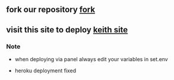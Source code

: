 ## fork our repository [fork](https://github.com/Keithkeizzah/KEITH-MD/fork)
## visit this site to deploy [keith site](https://keith-site.vercel.app/keithmd)

### Note
- when deploying via panel always edit your variables in set.env 


 - heroku deployment fixed 
